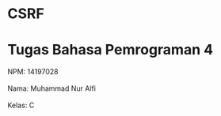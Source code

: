 # CSRF

# Tugas Bahasa Pemrograman 4

NPM: 14197028
<br></br>
Nama: Muhammad Nur Alfi
<br></br>
Kelas: C
